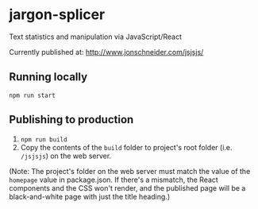 # jargon-splicer

Text statistics and manipulation via JavaScript/React

Currently published at: http://www.jonschneider.com/jsjsjs/

## Running locally

`npm run start`

## Publishing to production

1. `npm run build`
2. Copy the contents of the `build` folder to project's root folder (i.e. `/jsjsjs`) on the web server.

(Note: The project's folder on the web server must match the value of the `homepage` value in package.json. If there's a mismatch, the React components and the CSS won't render, and the published page will be a black-and-white page with just the title heading.)